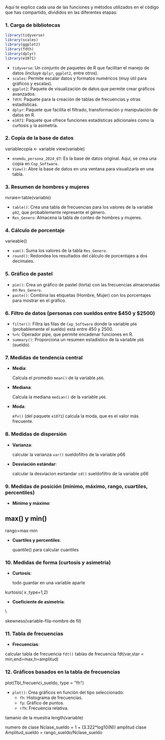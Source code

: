Aquí te explico cada una de las funciones y métodos utilizados en el código que has compartido, divididos en las diferentes etapas:

### 1. **Carga de bibliotecas**
```r
library(tidyverse)
library(scales)
library(ggplot2)
library(fdth)
library(dplyr)
library(e1071)
```
- `tidyverse`: Un conjunto de paquetes de R que facilitan el manejo de datos (incluye `dplyr`, `ggplot2`, entre otros).
- `scales`: Permite escalar datos y formatos numéricos (muy útil para gráficos y escalas).
- `ggplot2`: Paquete de visualización de datos que permite crear gráficos avanzados.
- `fdth`: Paquete para la creación de tablas de frecuencias y otras estadísticas.
- `dplyr`: Paquete que facilita el filtrado, transformación y manipulación de datos en R.
- `e1071`: Paquete que ofrece funciones estadísticas adicionales como la curtosis y la asimetría.

### 2. **Copia de la base de datos**
variablecopia <- variable
view(variable)
- `enemdu_persona_2024_07`: Es la base de datos original. Aquí, se crea una copia en `Cop_Software`.
- `View()`: Abre la base de datos en una ventana para visualizarla en una tabla.

### 3. **Resumen de hombres y mujeres**
nvraie<-table(variable)
- `table()`: Crea una tabla de frecuencias para los valores de la variable `p02`, que probablemente represente el género.
- `Res_Genero`: Almacena la tabla de conteo de hombres y mujeres.

### 4. **Cálculo de porcentaje**
varieable()
- `sum()`: Suma los valores de la tabla `Res_Genero`.
- `round()`: Redondea los resultados del cálculo de porcentajes a dos decimales.

### 5. **Gráfico de pastel**

- `pie()`: Crea un gráfico de pastel (torta) con las frecuencias almacenadas en `Res_Genero`.
- `paste()`: Combina las etiquetas (Hombre, Mujer) con los porcentajes para mostrar en el gráfico.

### 6. **Filtro de datos (personas con sueldos entre $450 y $2500)**

- `filter()`: Filtra las filas de `Cop_Software` donde la variable `p66` (probablemente el sueldo) está entre 450 y 2500.
- `%>%`: Operador pipe, que permite encadenar funciones en R.
- `summary()`: Proporciona un resumen estadístico de la variable `p66` (sueldo).

### 7. **Medidas de tendencia central**
- **Media**:
  
  Calcula el promedio `mean()` de la variable `p66`.

- **Mediana**:
  
  Calcula la mediana  `median()` de la variable `p66`.

- **Moda**:
  
  `mfv()` (del paquete `e1071`) calcula la moda, que es el valor más frecuente.

### 8. **Medidas de dispersión**
- **Varianza**:
  
  calcular la varianza `var()` sueldofiltro de la variable p66 

- **Desviación estándar**:
  
  calcular la desviacion esrtandar `sd()` sueldofiltro de la variable p66

### 9. **Medidas de posición (mínimo, máximo, rango, cuartiles, percentiles)**
- **Mínimo y máximo**:

max() y min()
-
  rango=max-min

- **Cuartiles y percentiles**:
 
  quantile() para calcular cuantiles 

### 10. **Medidas de forma (curtosis y asimetría)**
- **Curtosis**:

  todo guardar en una variable aparte

kurtosis(  x ,type=1,2)
- **Coeficiente de asimetría**:

\

skewness(variable-fila-nombre de fil)
### 11. **Tabla de frecuencias**
- **Frecuencias**:

calcular tabla de frecuencia `fdt()`
tablas de frecuencia fdt(var,star = min,end=max,h=amplitud)
### 12. **Gráficos basados en la tabla de frecuencias**
plot(Tbl_frecuenci_sueldo, type = "fh")

- `plot()`: Crea gráficos en función del tipo seleccionado:
  - `fh`: Histograma de frecuencias.
  - `fp`: Gráfico de puntos.
  - `rfh`: Frecuencia relativa.

tamanio de la muestra
length(variable)

numero de clase 
Nclase_sueldo = 1 + (3.322*log10(N))
amplitud clase Amplitud_sueldo = rango_sueldo/Nclase_sueldo

